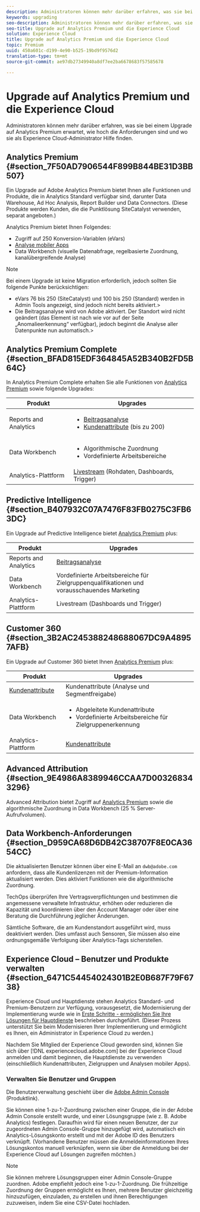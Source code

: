 ```yaml
---
description: Administratoren können mehr darüber erfahren, was sie bei einem Upgrade auf Analytics Premium erwartet, wie hoch die Anforderungen sind und wo sie als Experience Cloud-Administrator Hilfe finden.
keywords: upgrading
seo-description: Administratoren können mehr darüber erfahren, was sie bei einem Upgrade auf Analytics Premium erwartet, wie hoch die Anforderungen sind und wo sie als Experience Cloud-Administrator Hilfe finden.
seo-title: Upgrade auf Analytics Premium und die Experience Cloud
solution: Experience Cloud
title: Upgrade auf Analytics Premium und die Experience Cloud
topic: Premium
uuid: 450a601c-d199-4e90-b525-19bd9f9576d2
translation-type: tm+mt
source-git-commit: ae97db27349940a8df7ee2ba6678683f57585678

---
```



# Upgrade auf Analytics Premium und die Experience Cloud

Administratoren können mehr darüber erfahren, was sie bei einem Upgrade auf Analytics Premium erwartet, wie hoch die Anforderungen sind und wo sie als Experience Cloud-Administrator Hilfe finden.

## Analytics Premium {#section_7F50AD7906544F899B844BE31D3BB507}

Ein Upgrade auf Adobe Analytics Premium bietet Ihnen alle Funktionen und Produkte, die in Analytics Standard verfügbar sind, darunter Data Warehouse, Ad Hoc Analysis, Report Builder und Data Connectors. (Diese Produkte werden Kunden, die die Punktlösung SiteCatalyst verwenden, separat angeboten.)

Analytics Premium bietet Ihnen Folgendes:

* Zugriff auf 250 Konversion-Variablen (eVars)
* [Analyse mobiler Apps](https://docs.adobe.com/content/help/en/mobile-services/using/home.html)
* Data Workbench (visuelle Datenabfrage, regelbasierte Zuordnung, kanalübergreifende Analyse)

>[!NOTE]
>
>Bei einem Upgrade ist keine Migration erforderlich, jedoch sollten Sie folgende Punkte berücksichtigen:
>
>* eVars 76 bis 250 (SiteCatalyst) und 100 bis 250 (Standard) werden in Admin Tools angezeigt, sind jedoch nicht bereits aktiviert.&gt;
>* Die Beitragsanalyse wird von Adobe aktiviert. Der Standort wird nicht geändert (das Element ist nach wie vor auf der Seite „Anomalieerkennung“ verfügbar), jedoch beginnt die Analyse aller Datenpunkte nun automatisch.&gt;


## Analytics Premium Complete {#section_BFAD815EDF364845A52B340B2FD5B64C}

In Analytics Premium Complete erhalten Sie alle Funktionen von [Analytics Premium](../admin-getting-started/upgrade-to-analytics-premium.md#section_7F50AD7906544F899B844BE31D3BB507) sowie folgende Upgrades:

| Produkt | Upgrades |
|--- |--- |
| Reports and Analytics | <ul><li>[Beitragsanalyse](https://docs.adobe.com/content/help/en/analytics/analyze/analysis-workspace/virtual-analyst/contribution-analysis/ca-tokens.html)</li><li>[Kundenattribute](../attributes/attributes.md#concept_ACFEE7C8B8E94875BA0825CDF4913AF1) (bis zu 200)</li></ul> |
| Data Workbench | <ul><li>Algorithmische Zuordnung</li><li>Vordefinierte Arbeitsbereiche</li></ul> |
| Analytics-Plattform | [Livestream](https://helpx.adobe.com/analytics/kb/getting-started-with-livestream-api.html) (Rohdaten, Dashboards, Trigger) |

## Predictive Intelligence {#section_B407932C07A7476F83FB0275C3FB63DC}

Ein Upgrade auf Predictive Intelligence bietet [Analytics Premium](../admin-getting-started/upgrade-to-analytics-premium.md#section_7F50AD7906544F899B844BE31D3BB507) plus:

| Produkt | Upgrades |
|---|---|
| Reports and Analytics | [Beitragsanalyse](https://docs.adobe.com/content/help/en/analytics/analyze/analysis-workspace/virtual-analyst/contribution-analysis/ca-tokens.html) |
| Data Workbench | Vordefinierte Arbeitsbereiche für Zielgruppenqualifikationen und vorausschauendes Marketing |
| Analytics-Plattform | Livestream (Dashboards und Trigger) |

## Customer 360 {#section_3B2AC245388248688067DC9A48957AFB}

Ein Upgrade auf Customer 360 bietet Ihnen [Analytics Premium](../admin-getting-started/upgrade-to-analytics-premium.md#section_7F50AD7906544F899B844BE31D3BB507) plus:

| Produkt | Upgrades |
|--- |--- |
| [Kundenattribute](../attributes/attributes.md) | Kundenattribute (Analyse und Segmentfreigabe) |
| Data Workbench | <ul><li>Abgeleitete Kundenattribute</li><li>Vordefinierte Arbeitsbereiche für Zielgruppenerkennung</li></ul> |
| Analytics-Plattform | [Kundenattribute](../attributes/attributes.md) |

## Advanced Attribution {#section_9E4986A8389946CCAA7D003268343296}

Advanced Attribution bietet Zugriff auf [Analytics Premium](../admin-getting-started/upgrade-to-analytics-premium.md#section_7F50AD7906544F899B844BE31D3BB507) sowie die algorithmische Zuordnung in Data Workbench (25 % Server-Aufrufvolumen).

## Data Workbench-Anforderungen  {#section_D959CA68D6DB42C38707F8E0CA3654CC}

Die aktualisierten Benutzer können über eine E-Mail an `dwb@adobe.com` anfordern, dass alle Kundenlizenzen mit der Premium-Information aktualisiert werden. Dies aktiviert Funktionen wie die algorithmische Zuordnung.

TechOps überprüfen Ihre Vertragsverpflichtungen und bestimmen die angemessene verwaltete Infrastruktur, erhöhen oder reduzieren die Kapazität und koordinieren über den Account Manager oder über eine Beratung die Durchführung jeglicher Änderungen.

Sämtliche Software, die am Kundenstandort ausgeführt wird, muss deaktiviert werden. Dies umfasst auch Sensoren, Sie müssen also eine ordnungsgemäße Verfolgung über Analytics-Tags sicherstellen.

## Experience Cloud – Benutzer und Produkte verwalten {#section_6471C54454024301B2E0B687F79F6738}

Experience Cloud und Hauptdienste stehen Analytics Standard- und Premium-Benutzern zur Verfügung, vorausgesetzt, die Modernisierung der Implementierung wurde wie in [Erste Schritte - ermöglichen Sie Ihre Lösungen für Hauptdienste](../core-services/core-services.md#concept_07ED1D5C64234E77976E6D572E78FB9C) beschrieben durchgeführt. (Dieser Prozess unterstützt Sie beim Modernisieren Ihrer Implementierung und ermöglicht es Ihnen, ein Administrator in Experience Cloud zu werden.)

Nachdem Sie Mitglied der Experience Cloud geworden sind, können Sie sich über [!DNL experiencecloud.adobe.com] bei der Experience Cloud anmelden und damit beginnen, die Hauptdienste zu verwenden (einschließlich Kundenattributen, Zielgruppen und Analysen mobiler Apps).

### Verwalten Sie Benutzer und Gruppen

Die Benutzerverwaltung geschieht über die [Adobe Admin Console](https://helpx.adobe.com/enterprise/help/aedash.html) (Produktlink).

Sie können eine 1-zu-1-Zuordnung zwischen einer Gruppe, die in der Adobe Admin Console erstellt wurde, und einer Lösungsgruppe (wie z. B. Adobe Analytics) festlegen. Daraufhin wird für einen neuen Benutzer, der zur zugeordneten Admin Console-Gruppe hinzugefügt wird, automatisch ein Analytics-Lösungskonto erstellt und mit der Adobe ID des Benutzers verknüpft. (Vorhandene Benutzer müssen die Anmeldeinformationen Ihres Lösungskontos manuell verknüpfen, wenn sie über die Anmeldung bei der Experience Cloud auf Lösungen zugreifen möchten.)

>[!NOTE]
>
>Sie können mehrere Lösungsgruppen einer Admin Console-Gruppe zuordnen. Adobe empfiehlt jedoch eine 1-zu-1-Zuordnung. Die frühzeitige Zuordnung der Gruppen ermöglicht es Ihnen, mehrere Benutzer gleichzeitig hinzuzufügen, einzuladen, zu erstellen und ihnen Berechtigungen zuzuweisen, indem Sie eine CSV-Datei hochladen.
